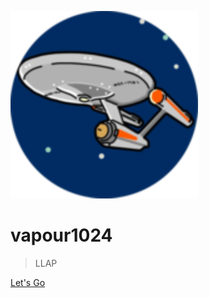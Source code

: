 <!-- _coverpage.md -->
![logo](_media/icon.svg)
# vapour1024

> LLAP

<!-- - 算法
- 云原生 -->

[Let's Go](/README.md)

